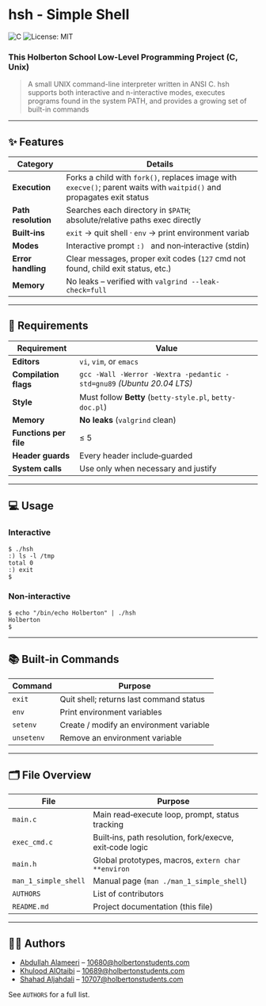 # hsh - Simple Shell

![C](https://img.shields.io/badge/language-C-00599C?logo=c)
![License: MIT](https://img.shields.io/badge/license-MIT-brightgreen)

### This Holberton School Low-Level Programming Project (C, Unix)
> A small UNIX command-line interpreter written in ANSI C. hsh supports both interactive and n-interactive modes, executes programs found in the system PATH, and provides a growing set of built-in commands

---

## ✨ Features

| Category            | Details |
|---------------------|---------|
| **Execution**       | Forks a child with `fork()`, replaces image with `execve()`; parent waits with `waitpid()` and propagates exit status |
| **Path resolution** | Searches each directory in `$PATH`; absolute/relative paths exec directly |
| **Built‑ins**   | `exit` → quit shell&nbsp;· `env` → print environment variab |
| **Modes**           | Interactive prompt `:) ` and non‑interactive (stdin) |
| **Error handling**  | Clear messages, proper exit codes (`127` cmd not found, child exit status, etc.) |
| **Memory**          | No leaks – verified with `valgrind --leak-check=full` |

---

## 📑 Requirements

| Requirement                | Value |
|----------------------------|-------|
| **Editors**                | `vi`, `vim`, or `emacs` |
| **Compilation flags**      | `gcc -Wall -Werror -Wextra -pedantic -std=gnu89` *(Ubuntu 20.04 LTS)* |
| **Style**                  | Must follow **Betty** (`betty-style.pl`, `betty-doc.pl`) |
| **Memory**                 | **No leaks** (`valgrind` clean) |
| **Functions per file**     | ≤ 5 |
| **Header guards**          | Every header include‑guarded |
| **System calls**           | Use only when necessary and justify |

---

## 💻 Usage

### Interactive
```console
$ ./hsh
:) ls -l /tmp
total 0
:) exit
$
```
### Non‑interactive
```console
$ echo "/bin/echo Holberton" | ./hsh
Holberton
$
```

---

## 📚 Built‑in Commands

| Command     | Purpose                                  |
|-------------|------------------------------------------|
| `exit`      | Quit shell; returns last command status  |
| `env`       | Print environment variables              |
| `setenv`    | Create / modify an environment variable  |
| `unsetenv`  | Remove an environment variable           |

---

## 🗂️ File Overview

| File               | Purpose                                                     |
|--------------------|-------------------------------------------------------------|
| `main.c`           | Main read‑execute loop, prompt, status tracking             |
| `exec_cmd.c`       | Built‑ins, path resolution, fork/execve, exit‑code logic    |
| `main.h`           | Global prototypes, macros, `extern char **environ`          |
| `man_1_simple_shell` | Manual page (`man ./man_1_simple_shell`)                  |
| `AUTHORS`          | List of contributors                                        |
| `README.md`        | Project documentation (this file)                           |

---

## 🧑‍💻 Authors

* [Abdullah Alameeri](https://github.com/ab10680) – 10680@holbertonstudents.com  
* [Khulood AlOtaibi](https://github.com/KhuloodGhazi) – 10689@holbertonstudents.com  
* [Shahad Aljahdali](https://github.com/shahadFawaz99) – 10707@holbertonstudents.com  

See `AUTHORS` for a full list.

